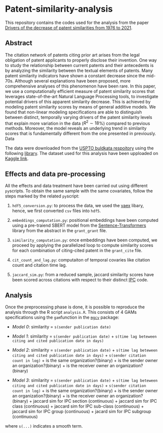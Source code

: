 # Patent-similarity-analysis

This repository contains the codes used for the analysis from the paper [Drivers of the decrease of patent similarities from 1976 to 2021](https://arxiv.org/abs/2212.06046). 

## Abstract 
The citation network of patents citing prior art arises from the legal obligation of patent applicants to properly disclose their invention. One way to study the relationship between current patents and their antecedents is by analyzing the similarity between the textual elements of patents. Many patent similarity indicators have shown a constant decrease since the mid-70s. Although several explanations have been proposed, more comprehensive analyses of this phenomenon have been rare. In this paper, we use a computationally efficient measure of patent similarity scores that leverages state-of-the-art Natural Language Processing tools, to investigate potential drivers of this apparent similarity decrease. This is achieved by modeling patent similarity scores by means of general additive models. We found that non-linear modeling specifications are able to distinguish between distinct, temporally varying drivers of the patent similarity levels that explain more variation in the data ($R^2\sim18$%) compared to previous methods. Moreover, the model reveals an underlying trend in similarity scores that is fundamentally different from the one presented in previously. Data

The data were downloaded from the [USPTO buldkata respoitory](https://bulkdata.uspto.gov/) using the following [library](https://github.com/efm95/patents). The dataset used for this analysis have been upploaded on [Kaggle link](https://www.kaggle.com/datasets/filippimazz/patents-citations).

## Effects and data pre-processing

All the effects and data treatment have been carried out using different `py`scripts. To obtain the same sample with the same covariates, follow the steps marked by the related `py`script: 

1. `hdf5_conversion.py`: to process the data, we used the [vaex](https://vaex.io/docs/index.html#) libary, hence, we first converted `csv` files into `hdf5`. 
2. `embeddings_computation.py`: positional embeddings have been computed using a pre-traiend SBERT model from the [Sentence-Transformers](https://www.sbert.net/) library from the abstract in the `grant_grant` file.

3. `similarity_computation.py`: once embeddings have been computed, we proceed by applying the parallelized loop to compute similarity scores for each combination of citing-cited patent in the `grant_cite` file. 

4. `cit_count_and_lag.py`: computaiton of temporal covaries like citation count and citation time lag.

5. `jaccard_sim.py`: from a reduced sample, jaccard similarity scores have been scored across citations with respect to their distinct [IPC](https://www.wipo.int/classifications/ipc/en/) code. 

## Analysis

Once the preprocessing phase is done, it is possible to reproduce the analysis through the R script `analysis.R`. This consists of 4 GAMs specifications using the `gam`function in the [`mgcv`](https://cran.r-project.org/web/packages/mgcv/mgcv.pdf) package: 

- *Model 0*: similarity = `s(sender publication date)`

- *Model 1*: similarity = `s(sender publication date)` + `s(time lag beteween citing and cited publication date in days)`

- *Model 2*: similarity = `s(sender publication date)` + `s(time lag beteween citing and cited publication date in days)` + `s(sender citation count in log)` + is the same organization?(binary) + is the sender owner an organization?(binary) + is the receiver owner an organization? (binary)

- *Model 3*: similarity = `s(sender publication date)` + `s(time lag beteween citing and cited publication date in days)` + `s(sender citation count in log)` + is the same organization?(binary) + is the sender owner an organization?(binary) + is the receiver owner an organization?(binary) + jaccard sim for IPC section (continuous) + jaccard sim for IPC class (continuous) + jaccard sim for IPC sub-class (continuous) + jaccard sim for IPC group (continuous) + jacard sim for IPC subgroup (continuous)

where  `s(...)` indicates a smooth term. 
